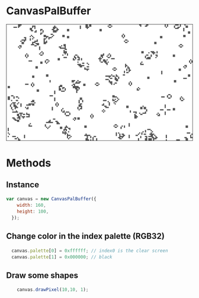 # CanvasPalBuffer
<img src="assets/image.png" width="600">

# Methods
## Instance
```javascript
var canvas = new CanvasPalBuffer({
    width: 160,
    height: 100,
  });
```

## Change color in the index palette (RGB32)
```javascript 
  canvas.palette[0] = 0xffffff; // index0 is the clear screen
  canvas.palette[1] = 0x000000; // black
```

## Draw some shapes
```javascript
    canvas.drawPixel(10,10, 1);
```

